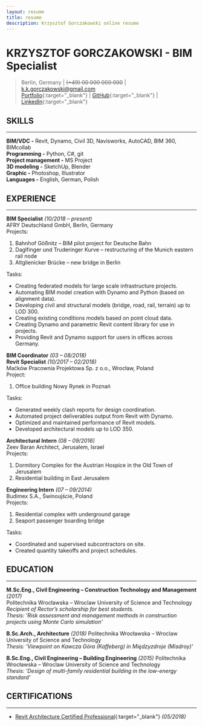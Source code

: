 ```yaml
---
layout: resume
title: resume
description: Krzysztof Gorczakowski online resume
---
```


# KRZYSZTOF GORCZAKOWSKI - BIM Specialist

> Berlin, Germany | ~~(+49) 00 000 000 000~~ | [k.k.gorczakowski@gmail.com](mailto:k.k.gorczakowski@gmail.com)  
> [Portfolio](https://gorczakowski.github.io/){:target="_blank"} | [GitHub](https://github.com/gorczakowski){:target="_blank"} | [LinkedIn](https://www.linkedin.com/in/kgorczakowski/){:target="_blank"}  

## SKILLS
---

**BIM/VDC -** Revit, Dynamo, Civil 3D, Navisworks, AutoCAD, BIM 360, BIMcollab  
**Programming -** Python, C#, git  
**Project management -** MS Project  
**3D modeling -** SketchUp, Blender  
**Graphic -** Photoshop, Illustrator  
**Languages -** English, German, Polish  

## EXPERIENCE
---

**BIM Specialist** *(10/2018 – present)*  
AFRY Deutschland GmbH, Berlin, Germany  
Projects:  
1. Bahnhof Gößnitz – BIM pilot project for Deutsche Bahn
2. Daglfinger und Truderinger Kurve – restructuring of the Munich eastern rail node
3. Altglienicker Brücke – new bridge in Berlin

Tasks:  
 - Creating federated models for large scale infrastructure projects.
 - Automating BIM model creation with Dynamo and Python (based on alignment data).
 - Developing civil and structural models (bridge, road, rail, terrain) up to LOD 300.
 - Creating existing conditions models based on point cloud data.
 - Creating Dynamo and parametric Revit content library for use in projects.
 - Providing Revit and Dynamo support for users in offices across Germany.

**BIM Coordinator** *(03 – 08/2018)*  
**Revit Specialist** *(10/2017 – 02/2018)*  
Maćków Pracownia Projektowa Sp. z o.o., Wrocław, Poland  
Project:  
1. Office building Nowy Rynek in Poznań

Tasks:  
 - Generated weekly clash reports for design coordination.
 - Automated project deliverables output from Revit with Dynamo.
 - Optimized and maintained performance of Revit models.
 - Developed architectural models up to LOD 350.

**Architectural Intern** *(08 – 09/2016)*  
Zeev Baran Architect, Jerusalem, Israel  
Projects:  
1. Dormitory Complex for the Austrian Hospice in the Old Town of Jerusalem
2. Residential building in East Jerusalem

**Engineering Intern** *(07 – 09/2014)*  
Budimex S.A., Świnoujście, Poland  
Projects:  
1. Residential complex with underground garage
2. Seaport passenger boarding bridge

Tasks:  
 - Coordinated and supervised subcontractors on site.
 - Created quantity takeoffs and project schedules.

## EDUCATION 
---

**M.Sc.Eng., Civil Engineering – Construction Technology and Management** *(2017)*  
Politechnika Wrocławska – Wroclaw University of Science and Technology  
*Recipient of Rector’s scholarship for best students.*  
*Thesis: 'Risk assessment and management methods in construction projects using Monte Carlo simulation'*
 
**B.Sc.Arch., Architecture** *(2018)* 
Politechnika Wrocławska – Wroclaw University of Science and Technology  
*Thesis: 'Viewpoint on Kawcza Góra (Kaffeberg) in Międzyzdroje (Misdroy)'*

**B.Sc.Eng., Civil Engineering – Building Engineering** *(2015)* 
Politechnika Wrocławska – Wroclaw University of Science and Technology  
*Thesis: 'Design of multi-family residential building in the low-energy standard'*

## CERTIFICATIONS 
---

- [Revit Architecture Certified Professional](https://www.youracclaim.com/badges/f45bcc88-fda5-44a2-8ce8-041a6e9747ef/public_url){:target="_blank"} *(05/2018)*  
